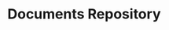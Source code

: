 ---
layout: "redirect"
redirect: "/docs/content-space/documentsRepository/documentsRepository.html"
title: "Documents Repository"
mainPage: false
weight: 1
---